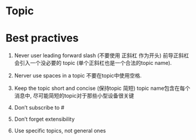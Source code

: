 # Topic

# Best practives

1. Never user leading forward slash (不要使用 正斜杠 作为开头)
   前导正斜杠会引入一个没必要的 topic (单个正斜杠也是一个合法的topic name).

2. Nerver use spaces in a topic
   不要在topic中使用空格.

3. Keep the topic short and concise (保持topic 简短)
   topic name包含在每个消息中, 尽可能简短的topic对于那些小型设备很关键

4. Don’t subscribe to #

5. Don’t forget extensibility

6. Use specific topics, not general ones
